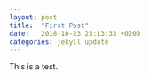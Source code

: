 ```yaml
---
layout: post
title:  "First Post"
date:   2018-10-23 23:13:33 +0200
categories: jekyll update
---
```


This is a test.
